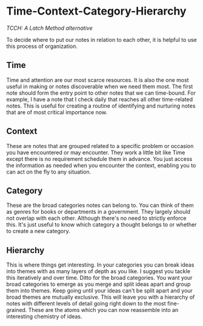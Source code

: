 # Time-Context-Category-Hierarchy
*TCCH: A Latch Method alternative*

To decide where to put our notes in relation to each other, it is helpful to use this process of organization.
## Time
Time and attention are our most scarce resources. It is also the one most useful in making or notes discoverable when we need them most.
The first note should form the entry point to other notes that we can time-bound.
For example, I have a note that I check daily that reaches all other time-related notes.
This is useful for creating a routine of identifying and nurturing notes that are of most critical importance now.
## Context
These are notes that are grouped related to a specific problem or occasion you have encountered or may encounter.
They work a little bit like Time except there is no requirement schedule them in advance.
You just access the information as needed when you encounter the context, enabling you to can act on the fly to any situation.
## Category
These are the broad categories notes can belong to. You can think of them as genres for books or departments in a government.
They largely should not overlap with each other. Although there's no need to strictly enforce this.
It's just useful to know which category a thought belongs to or whether to create a new category.
## Hierarchy
This is where things get interesting.
In your categories you can break ideas into themes with as many layers of depth as you like.
I suggest you tackle this iteratively and over time. Ditto for the broad categories.
You want your broad categories to emerge as you merge and split ideas apart and group them into themes.
Keep going until your ideas can't be split apart and your broad themes are mutually exclusive.
This will leave you with a hierarchy of notes with different levels of detail going right down to the most fine-grained.
These are the atoms which you can now reassemble into an interesting chemistry of ideas.
